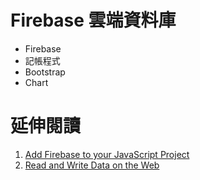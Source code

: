 # Firebase 雲端資料庫

- Firebase
- 記帳程式
- Bootstrap
- Chart

# 延伸閱讀
1. [Add Firebase to your JavaScript Project](https://firebase.google.com/docs/web/setup)
2. [Read and Write Data on the Web](https://firebase.google.com/docs/database/web/read-and-write)
